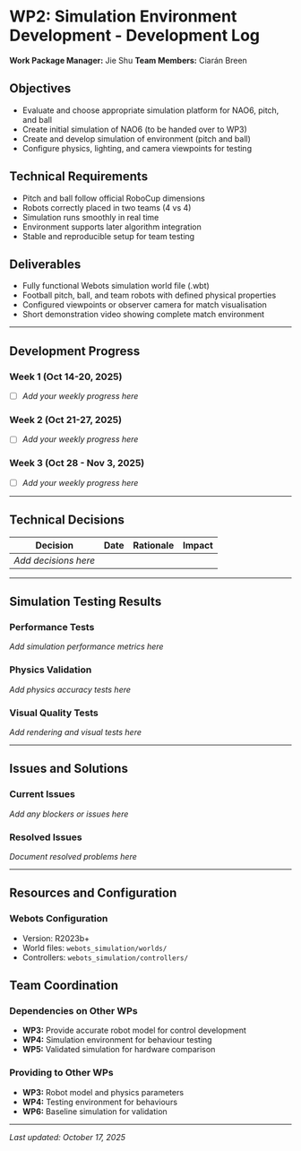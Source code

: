# WP2: Simulation Environment Development - Development Log

**Work Package Manager:** Jie Shu
**Team Members:** Ciarán Breen

## Objectives

- Evaluate and choose appropriate simulation platform for NAO6, pitch, and ball
- Create initial simulation of NAO6 (to be handed over to WP3)
- Create and develop simulation of environment (pitch and ball)
- Configure physics, lighting, and camera viewpoints for testing

## Technical Requirements

- Pitch and ball follow official RoboCup dimensions
- Robots correctly placed in two teams (4 vs 4)
- Simulation runs smoothly in real time
- Environment supports later algorithm integration
- Stable and reproducible setup for team testing

## Deliverables

- Fully functional Webots simulation world file (.wbt)
- Football pitch, ball, and team robots with defined physical properties
- Configured viewpoints or observer camera for match visualisation
- Short demonstration video showing complete match environment

---

## Development Progress

### Week 1 (Oct 14-20, 2025)

- [ ] *Add your weekly progress here*

### Week 2 (Oct 21-27, 2025)

- [ ] *Add your weekly progress here*

### Week 3 (Oct 28 - Nov 3, 2025)

- [ ] *Add your weekly progress here*

---

## Technical Decisions

| Decision               | Date | Rationale | Impact |
| ---------------------- | ---- | --------- | ------ |
| *Add decisions here* |      |           |        |

---

## Simulation Testing Results

### Performance Tests

*Add simulation performance metrics here*

### Physics Validation

*Add physics accuracy tests here*

### Visual Quality Tests

*Add rendering and visual tests here*

---

## Issues and Solutions

### Current Issues

*Add any blockers or issues here*

### Resolved Issues

*Document resolved problems here*

---

## Resources and Configuration

### Webots Configuration

- Version: R2023b+
- World files: `webots_simulation/worlds/`
- Controllers: `webots_simulation/controllers/`

## Team Coordination

### Dependencies on Other WPs

- **WP3:** Provide accurate robot model for control development
- **WP4:** Simulation environment for behaviour testing
- **WP5:** Validated simulation for hardware comparison

### Providing to Other WPs

- **WP3:** Robot model and physics parameters
- **WP4:** Testing environment for behaviours
- **WP6:** Baseline simulation for validation

---

*Last updated: October 17, 2025*
